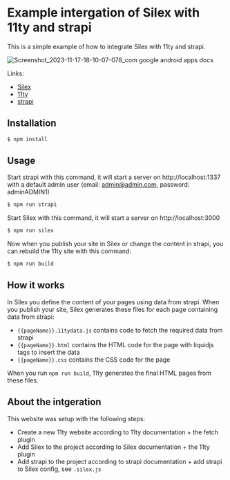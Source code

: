 # Example intergation of Silex with 11ty and strapi

This is a simple example of how to integrate Silex with 11ty and strapi.

![Screenshot_2023-11-17-18-10-07-078_com google android apps docs](https://github.com/silexlabs/silex-strapi-11ty/assets/715377/b9b21157-0ded-49b2-a912-dc6db0a05f4d)


Links:

- [Silex](https://www.silex.me/)
- [11ty](https://www.11ty.dev/)
- [strapi](https://strapi.io/)

## Installation

```bash
$ npm install
```

## Usage

Start strapi with this command, it will start a server on http://localhost:1337 with a default admin user (email: admin@admin.com, password: adminADMIN1)

```bash
$ npm run strapi
```

Start Silex with this command, it will start a server on http://localhost:3000

```bash
$ npm run silex
```

Now when you publish your site in Silex or change the content in strapi, you can rebuild the 11ty site with this command:

```bash
$ npm run build
```

## How it works

In Silex you define the content of your pages using data from strapi. When you publish your site, Silex generates these files for each page containing data from strapi:

- `{{pageName}}.11tydata.js` contains code to fetch the required data from strapi
- `{{pageName}}.html` contains the HTML code for the page with liquidjs tags to insert the data
- `{{pageName}}.css` contains the CSS code for the page

When you run `npm run build`, 11ty generates the final HTML pages from these files.

## About the intgeration

This website was setup with the following steps:

* Create a new 11ty website according to 11ty documentation + the fetch plugin
* Add Silex to the project according to Silex documentation + the 11ty plugin
* Add strapi to the project according to strapi documentation + add strapi to Silex config, see `.silex.js`
